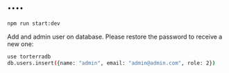 # ....

```sh
npm run start:dev
```


Add and admin user on database. Please restore the password to receive a new one:
```sh
use torterradb
db.users.insert({name: "admin", email: "admin@admin.com", role: 2})
```
